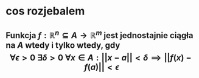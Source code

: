 # cos rozjebalem
## Funkcja $f:\mathbb{R}^n\subseteq A \rightarrow \mathbb{R}^m$ jest **jednostajnie ciągła na $A$** wtedy i tylko wtedy, gdy $$\forall \epsilon>0 \:\exists \delta>0 \: \forall x\in A : ||x-a||<\delta \implies ||f(x)-f(a)|| < \epsilon$$